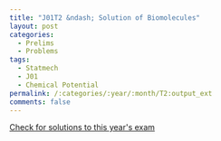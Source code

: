 ```yaml
---
title: "J01T2 &ndash; Solution of Biomolecules"
layout: post
categories:
  - Prelims
  - Problems
tags:
  - Statmech
  - J01
  - Chemical Potential
permalink: /:categories/:year/:month/T2:output_ext
comments: false
---
```

<object data="2001J2T.pdf" type="application/pdf" width="100%" height="500"></object>
<div class="message"><a href='https://princetonprelim.com/prelim/6/'>Check for solutions to this year's exam</a></div>